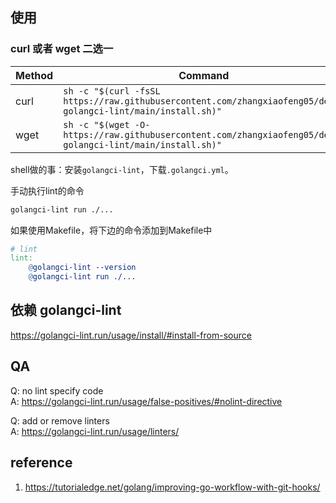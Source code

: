 ## 使用
### curl 或者 wget 二选一
|Method|Command|
|----|----|
|curl|`sh -c "$(curl -fsSL https://raw.githubusercontent.com/zhangxiaofeng05/demo-golangci-lint/main/install.sh)"`|
|wget|`sh -c "$(wget -O- https://raw.githubusercontent.com/zhangxiaofeng05/demo-golangci-lint/main/install.sh)"`|

shell做的事：安装`golangci-lint`，下载`.golangci.yml`。

手动执行lint的命令
```bash
golangci-lint run ./...
```
如果使用Makefile，将下边的命令添加到Makefile中
```makefile
# lint
lint:
	@golangci-lint --version
	@golangci-lint run ./...
```

## 依赖 golangci-lint
https://golangci-lint.run/usage/install/#install-from-source

## QA
Q: no lint specify code  
A: https://golangci-lint.run/usage/false-positives/#nolint-directive

Q: add or remove linters  
A: https://golangci-lint.run/usage/linters/

## reference
1. https://tutorialedge.net/golang/improving-go-workflow-with-git-hooks/
